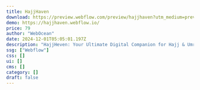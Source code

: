 ```yaml
---
title: HajjHaven
download: https://preview.webflow.com/preview/hajjhaven?utm_medium=preview_link&utm_source=designer&utm_content=hajjhaven&preview=7328214db72e28499ceae5bb61fc6745&workflow=sitePreview
demo: https://hajjhaven.webflow.io/
price: 79
author: "WebOcean"
date: 2024-12-01T05:05:01.197Z
description: "HajjHeven: Your Ultimate Digital Companion for Hajj & Umrah. Personalize your pilgrimage experience effortlessly with customizable options. Start your transformative journey today!"
ssg: ["Webflow"]
css: []
ui: []
cms: []
category: []
draft: false
---
```

